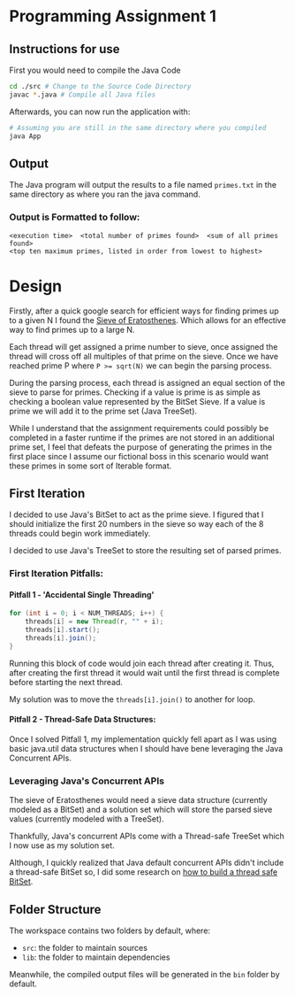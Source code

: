 # Programming Assignment 1

## Instructions for use

First you would need to compile the Java Code

```bash
cd ./src # Change to the Source Code Directory
javac *.java # Compile all Java files
```

Afterwards, you can now run the application with:

```bash
# Assuming you are still in the same directory where you compiled
java App
```

## Output

The Java program will output the results to a file named `primes.txt` in the same
directory as where you ran the java command.

### Output is Formatted to follow:

```
<execution time>  <total number of primes found>  <sum of all primes found>
<top ten maximum primes, listed in order from lowest to highest>
```

# Design

Firstly, after a quick google search for efficient ways for finding primes up to a given N I found the [Sieve of Eratosthenes](https://en.wikipedia.org/wiki/Sieve_of_Eratosthenes). Which allows for an effective way to find primes up to a large N.

Each thread will get assigned a prime number to sieve, once assigned the thread
will cross off all multiples of that prime on the sieve. Once we have reached
prime P where `P >= sqrt(N)` we can begin the parsing process.

During the parsing process, each thread is assigned an equal section of the sieve
to parse for primes. Checking if a value is prime is as simple as checking a
boolean value represented by the BitSet Sieve. If a value is prime we will add
it to the prime set (Java TreeSet).

While I understand that the assignment requirements could possibly be completed
in a faster runtime if the primes are not stored in an additional prime set, I
feel that defeats the purpose of generating the primes in the first place since
I assume our fictional boss in this scenario would want these primes in some
sort of Iterable format.

## First Iteration

I decided to use Java's BitSet to act as the prime sieve. I figured that I
should initialize the first 20 numbers in the sieve so way each of the 8 threads
could begin work immediately.

I decided to use Java's TreeSet to store the resulting set of parsed primes.

### First Iteration Pitfalls:

#### Pitfall 1 - 'Accidental Single Threading'

```java
for (int i = 0; i < NUM_THREADS; i++) {
    threads[i] = new Thread(r, "" + i);
    threads[i].start();
    threads[i].join();
}
```

Running this block of code would join each thread after creating it. Thus, after
creating the first thread it would wait until the first thread is complete
before starting the next thread.

My solution was to move the `threads[i].join()` to another for loop.

#### Pitfall 2 - Thread-Safe Data Structures:

Once I solved Pitfall 1, my implementation quickly fell apart as I was using
basic java.util data structures when I should have bene leveraging the Java
Concurrent APIs.

### Leveraging Java's Concurrent APIs

The sieve of Eratosthenes would need a sieve data structure (currently modeled
as a BitSet) and a solution set which will store the parsed sieve values (currently modeled with a TreeSet).

Thankfully, Java's concurrent APIs come with a Thread-safe TreeSet which I now use as my solution set.

Although, I quickly realized that Java default concurrent APIs didn't include a
thread-safe BitSet so, I did some research on [how to build a thread safe BitSet](https://stackoverflow.com/questions/12424633/atomicbitset-implementation-for-java).

## Folder Structure

The workspace contains two folders by default, where:

- `src`: the folder to maintain sources
- `lib`: the folder to maintain dependencies

Meanwhile, the compiled output files will be generated in the `bin` folder by default.
